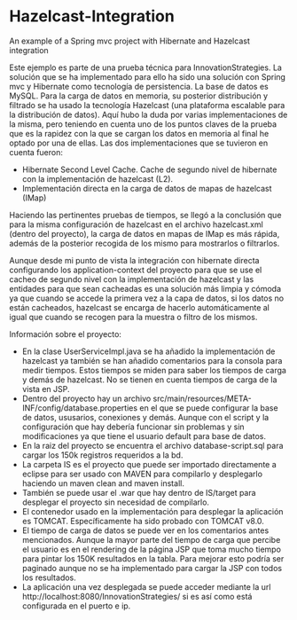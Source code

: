 # Hazelcast-Integration
An example of a Spring mvc project with Hibernate and Hazelcast integration

Este ejemplo es parte de una prueba técnica para InnovationStrategies. 
La solución que se ha implementado para ello ha sido una solución con Spring mvc y Hibernate como tecnología de persistencia. La base de datos es MySQL.
Para la carga de datos en memoria, su posterior distribución y filtrado se ha usado la tecnología Hazelcast (una plataforma escalable para la distribución de datos).
Aquí hubo la duda por varias implementaciones de la misma, pero teniendo en cuenta uno de los puntos claves de la prueba que es la rapidez con la que se cargan los datos en memoria al final he optado por una de ellas.
Las dos implementaciones que se tuvieron en cuenta fueron:

- Hibernate Second Level Cache. Cache de segundo nivel de hibernate con la implementación de hazelcast (L2).
- Implementación directa en la carga de datos de mapas de hazelcast (IMap)

Haciendo las pertinentes pruebas de tiempos, se llegó a la conclusión que para la misma configuración de hazelcast en el archivo hazelcast.xml (dentro del proyecto), la carga de datos en mapas de IMap es más rápida, además de la posterior recogida de los mismo para mostrarlos o filtrarlos.

Aunque desde mi punto de vista la integración con hibernate directa configurando los application-context del proyecto para que se use el cacheo de segundo nivel con la implementación de hazelcast y las entidades para que sean cacheadas es una solución más limpia y cómoda ya que cuando se accede la primera vez a la capa de datos, si los datos no están cacheados, hazelcast se encarga de hacerlo automáticamente al igual que cuando se recogen para la muestra o filtro de los mismos.

Información sobre el proyecto:

- En la clase UserServiceImpl.java se ha añadido la implementación de hazelcast ya también se han añadido comentarios para la consola para medir tiempos. Estos tiempos se miden para saber los tiempos de carga y demás de hazelcast. No se tienen en cuenta tiempos de carga de la vista en JSP.
- Dentro del proyecto hay un archivo src/main/resources/META-INF/config/database.properties en el que se puede configurar la base de datos, ususarios, conexiones y demás. Aunque con el script y la configuración que hay debería funcionar sin problemas y sin modificaciones ya que tiene el usuario default para base de datos. 
- En la raiz del proyecto se encuentra el archivo database-script.sql para cargar los 150k registros requeridos a la bd. 
- La carpeta IS es el proyecto que puede ser importado directamente a eclipse para ser usado con MAVEN para compilarlo y desplegarlo  haciendo un maven clean and maven install.
- También se puede usar el .war que hay dentro de IS/target para desplegar el proyecto sin necesidad de compilarlo.
- El contenedor usado en la implementación para desplegar la aplicación es TOMCAT. Específicamente ha sido probado con TOMCAT v8.0.
- El tiempo de carga de datos se puede ver en los comentarios antes mencionados. Aunque la mayor parte del tiempo de carga que percibe el usuario es en el rendering de la página JSP que toma mucho tiempo para pintar los 150K resultados en la tabla. Para mejorar esto podría ser paginado aunque no se ha implementado para cargar la JSP con todos los resultados.
- La aplicación una vez desplegada se puede acceder mediante la url http://localhost:8080/InnovationStrategies/ si es así como está configurada en el puerto e ip.




